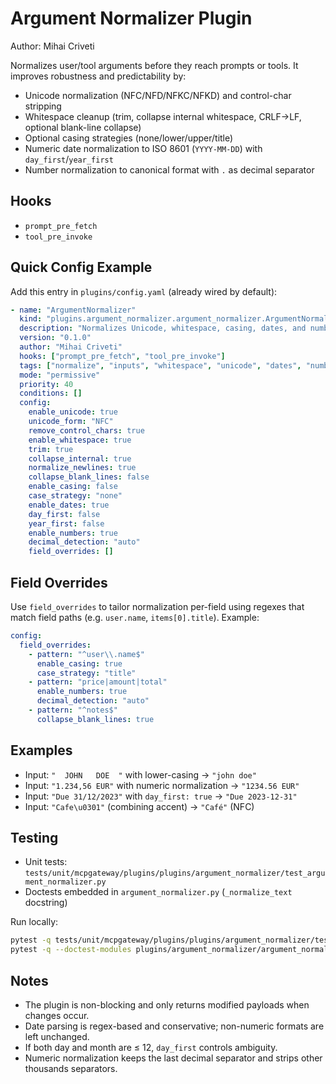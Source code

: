 # Argument Normalizer Plugin

Author: Mihai Criveti

Normalizes user/tool arguments before they reach prompts or tools. It improves robustness and predictability by:
- Unicode normalization (NFC/NFD/NFKC/NFKD) and control-char stripping
- Whitespace cleanup (trim, collapse internal whitespace, CRLF→LF, optional blank-line collapse)
- Optional casing strategies (none/lower/upper/title)
- Numeric date normalization to ISO 8601 (`YYYY-MM-DD`) with `day_first`/`year_first`
- Number normalization to canonical format with `.` as decimal separator

## Hooks
- `prompt_pre_fetch`
- `tool_pre_invoke`

## Quick Config Example
Add this entry in `plugins/config.yaml` (already wired by default):

```yaml
- name: "ArgumentNormalizer"
  kind: "plugins.argument_normalizer.argument_normalizer.ArgumentNormalizerPlugin"
  description: "Normalizes Unicode, whitespace, casing, dates, and numbers in args"
  version: "0.1.0"
  author: "Mihai Criveti"
  hooks: ["prompt_pre_fetch", "tool_pre_invoke"]
  tags: ["normalize", "inputs", "whitespace", "unicode", "dates", "numbers"]
  mode: "permissive"
  priority: 40
  conditions: []
  config:
    enable_unicode: true
    unicode_form: "NFC"
    remove_control_chars: true
    enable_whitespace: true
    trim: true
    collapse_internal: true
    normalize_newlines: true
    collapse_blank_lines: false
    enable_casing: false
    case_strategy: "none"
    enable_dates: true
    day_first: false
    year_first: false
    enable_numbers: true
    decimal_detection: "auto"
    field_overrides: []
```

## Field Overrides
Use `field_overrides` to tailor normalization per-field using regexes that match field paths (e.g. `user.name`, `items[0].title`). Example:

```yaml
config:
  field_overrides:
    - pattern: "^user\\.name$"
      enable_casing: true
      case_strategy: "title"
    - pattern: "price|amount|total"
      enable_numbers: true
      decimal_detection: "auto"
    - pattern: "^notes$"
      collapse_blank_lines: true
```

## Examples
- Input: `"  JOHN   DOE  "` with lower-casing → `"john doe"`
- Input: `"1.234,56 EUR"` with numeric normalization → `"1234.56 EUR"`
- Input: `"Due 31/12/2023"` with `day_first: true` → `"Due 2023-12-31"`
- Input: `"Cafe\u0301"` (combining accent) → `"Café"` (NFC)

## Testing
- Unit tests: `tests/unit/mcpgateway/plugins/plugins/argument_normalizer/test_argument_normalizer.py`
- Doctests embedded in `argument_normalizer.py` (`_normalize_text` docstring)

Run locally:

```bash
pytest -q tests/unit/mcpgateway/plugins/plugins/argument_normalizer/test_argument_normalizer.py
pytest -q --doctest-modules plugins/argument_normalizer/argument_normalizer.py
```

## Notes
- The plugin is non-blocking and only returns modified payloads when changes occur.
- Date parsing is regex-based and conservative; non-numeric formats are left unchanged.
- If both day and month are ≤ 12, `day_first` controls ambiguity.
- Numeric normalization keeps the last decimal separator and strips other thousands separators.

